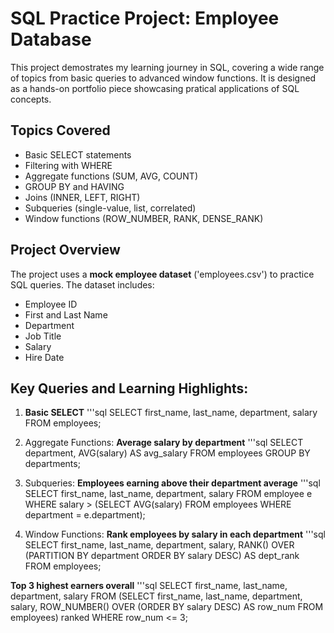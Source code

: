 # SQL Practice Project: Employee Database

This project demostrates my learning journey in SQL, covering a wide range of topics from basic queries to advanced window functions. It is designed as a hands-on portfolio piece showcasing pratical applications of SQL concepts.

## Topics Covered
- Basic SELECT statements
- Filtering with WHERE
- Aggregate functions (SUM, AVG, COUNT)
- GROUP BY and HAVING
- Joins (INNER, LEFT, RIGHT)
- Subqueries (single-value, list, correlated)
- Window functions (ROW_NUMBER, RANK, DENSE_RANK)

## Project Overview
The project uses a **mock employee dataset** ('employees.csv') to practice SQL queries. The dataset includes:
- Employee ID
- First and Last Name
- Department
- Job Title
- Salary
- Hire Date

## Key Queries and Learning Highlights:
1. **Basic SELECT**
    '''sql
SELECT first_name, last_name, department, salary
FROM employees;

2. Aggregate Functions: **Average salary by department**
    '''sql
SELECT department, AVG(salary) AS avg_salary
FROM employees
GROUP BY departments;

3. Subqueries: **Employees earning above their department average**
    '''sql
SELECT first_name, last_name, department, salary
FROM employee e
WHERE salary > (SELECT AVG(salary)
                FROM employees
                WHERE department = e.department);

4. Window Functions: **Rank employees by salary in each department**
     '''sql
SELECT first_name, last_name, department, salary,
                              RANK() OVER (PARTITION BY department ORDER BY salary DESC) AS dept_rank
FROM employees;

**Top 3 highest earners overall**
   '''sql
SELECT first_name, last_name, department, salary
FROM (SELECT first_name, last_name, department, salary,
                                                 ROW_NUMBER() OVER (ORDER BY salary DESC) AS row_num
FROM employees) ranked
WHERE row_num <= 3;
